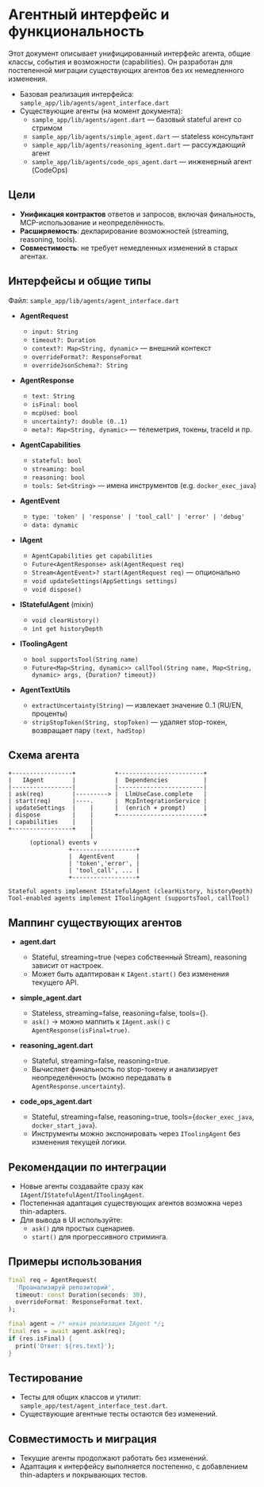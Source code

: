 # Агентный интерфейс и функциональность

Этот документ описывает унифицированный интерфейс агента, общие классы, события и возможности (capabilities). Он разработан для постепенной миграции существующих агентов без их немедленного изменения.

- Базовая реализация интерфейса: `sample_app/lib/agents/agent_interface.dart`
- Существующие агенты (на момент документа):
  - `sample_app/lib/agents/agent.dart` — базовый stateful агент со стримом
  - `sample_app/lib/agents/simple_agent.dart` — stateless консультант
  - `sample_app/lib/agents/reasoning_agent.dart` — рассуждающий агент
  - `sample_app/lib/agents/code_ops_agent.dart` — инженерный агент (CodeOps)

## Цели
- __Унификация контрактов__ ответов и запросов, включая финальность, MCP-использование и неопределённость.
- __Расширяемость__: декларирование возможностей (streaming, reasoning, tools).
- __Совместимость__: не требует немедленных изменений в старых агентах.

## Интерфейсы и общие типы
Файл: `sample_app/lib/agents/agent_interface.dart`

- __AgentRequest__
  - `input: String`
  - `timeout?: Duration`
  - `context?: Map<String, dynamic>` — внешний контекст
  - `overrideFormat?: ResponseFormat`
  - `overrideJsonSchema?: String`

- __AgentResponse__
  - `text: String`
  - `isFinal: bool`
  - `mcpUsed: bool`
  - `uncertainty?: double (0..1)`
  - `meta?: Map<String, dynamic>` — телеметрия, токены, traceId и пр.

- __AgentCapabilities__
  - `stateful: bool`
  - `streaming: bool`
  - `reasoning: bool`
  - `tools: Set<String>` — имена инструментов (e.g. `docker_exec_java`)

- __AgentEvent__
  - `type: 'token' | 'response' | 'tool_call' | 'error' | 'debug'`
  - `data: dynamic`

- __IAgent__
  - `AgentCapabilities get capabilities`
  - `Future<AgentResponse> ask(AgentRequest req)`
  - `Stream<AgentEvent>? start(AgentRequest req)` — опционально
  - `void updateSettings(AppSettings settings)`
  - `void dispose()`

- __IStatefulAgent__ (mixin)
  - `void clearHistory()`
  - `int get historyDepth`

- __IToolingAgent__
  - `bool supportsTool(String name)`
  - `Future<Map<String, dynamic>> callTool(String name, Map<String, dynamic> args, {Duration? timeout})`

- __AgentTextUtils__
  - `extractUncertainty(String)` — извлекает значение 0..1 (RU/EN, проценты)
  - `stripStopToken(String, stopToken)` — удаляет stop-токен, возвращает пару `(text, hadStop)`

## Схема агента
```
+-----------------+           +------------------------+
|   IAgent        |           |  Dependencies          |
|-----------------|           |------------------------|
| ask(req)        |---------> |  LlmUseCase.complete   |
| start(req)      |----.      |  McpIntegrationService |
| updateSettings  |    |      |  (enrich + prompt)     |
| dispose         |    |      +------------------------+
| capabilities    |    |
+-----------------+    |
                       |
      (optional) events v
                 +------------------+
                 |  AgentEvent      |
                 | 'token','error', |
                 | 'tool_call', ... |
                 +------------------+

Stateful agents implement IStatefulAgent (clearHistory, historyDepth)
Tool-enabled agents implement IToolingAgent (supportsTool, callTool)
```

## Маппинг существующих агентов
- __agent.dart__
  - Stateful, streaming=true (через собственный Stream), reasoning зависит от настроек.
  - Может быть адаптирован к `IAgent.start()` без изменения текущего API.

- __simple_agent.dart__
  - Stateless, streaming=false, reasoning=false, tools={}.
  - `ask()` → можно маппить к `IAgent.ask()` с `AgentResponse(isFinal=true)`.

- __reasoning_agent.dart__
  - Stateful, streaming=false, reasoning=true.
  - Вычисляет финальность по stop-токену и анализирует неопределённость (можно передавать в `AgentResponse.uncertainty`).

- __code_ops_agent.dart__
  - Stateful, streaming=false, reasoning=true, tools={`docker_exec_java`, `docker_start_java`}.
  - Инструменты можно экспонировать через `IToolingAgent` без изменения текущей логики.

## Рекомендации по интеграции
- Новые агенты создавайте сразу как `IAgent`/`IStatefulAgent`/`IToolingAgent`.
- Постепенная адаптация существующих агентов возможна через thin-adapters.
- Для вывода в UI используйте:
  - `ask()` для простых сценариев.
  - `start()` для прогрессивного стриминга.

## Примеры использования
```dart
final req = AgentRequest(
  'Проанализируй репозиторий',
  timeout: const Duration(seconds: 30),
  overrideFormat: ResponseFormat.text,
);

final agent = /* некая реализация IAgent */;
final res = await agent.ask(req);
if (res.isFinal) {
  print('Ответ: ${res.text}');
}
```

## Тестирование
- Тесты для общих классов и утилит: `sample_app/test/agent_interface_test.dart`.
- Существующие агентные тесты остаются без изменений.

## Совместимость и миграция
- Текущие агенты продолжают работать без изменений.
- Адаптация к интерфейсу выполняется постепенно, с добавлением thin-adapters и покрывающих тестов.
